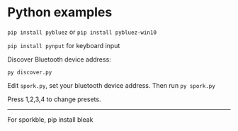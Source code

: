 # Python examples
 
 `pip install pybluez` or `pip install pybluez-win10`

 `pip install pynput` for keyboard input
 
 Discover Bluetooth device address:

 `py discover.py`

 Edit `spork.py`, set your bluetooth device address. Then run `py spork.py`

 Press 1,2,3,4 to change presets.

-------

For sporkble, pip install bleak